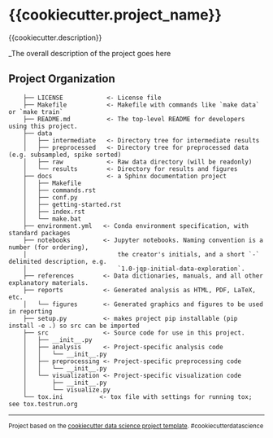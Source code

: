 {{cookiecutter.project_name}}
==============================

{{cookiecutter.description}}

_The overall description of the project goes here

Project Organization
------------

```
    ├── LICENSE            <- License file
    ├── Makefile           <- Makefile with commands like `make data` or `make train`
    ├── README.md          <- The top-level README for developers using this project.
    ├── data
    │   ├── intermediate   <- Directory tree for intermediate results  
    │   ├── preprocessed   <- Directory tree for preprocessed data (e.g. subsampled, spike sorted)
    │   ├── raw            <- Raw data directory (will be readonly)
    │   └── results        <- Directory for results and figures
    ├── docs               <- a Sphinx documentation project
    │   ├── Makefile
    │   ├── commands.rst
    │   ├── conf.py
    │   ├── getting-started.rst
    │   ├── index.rst
    │   └── make.bat
    ├── environment.yml   <- Conda environment specification, with standard packages
    ├── notebooks         <- Jupyter notebooks. Naming convention is a number (for ordering),
    │                         the creator's initials, and a short `-` delimited description, e.g.
    │                         `1.0-jqp-initial-data-exploration`.
    ├── references        <- Data dictionaries, manuals, and all other explanatory materials.
    ├── reports           <- Generated analysis as HTML, PDF, LaTeX, etc.
    │   └── figures       <- Generated graphics and figures to be used in reporting
    ├── setup.py          <- makes project pip installable (pip install -e .) so src can be imported
    ├── src               <- Source code for use in this project.
    │   ├── __init__.py
    │   ├── analysis      <- Project-specific analysis code
    │   │   └── __init__.py
    │   ├── preprocessing <- Project-specific preprocessing code
    │   │   └── __init__.py
    │   └── visualization <- Project-specific visualization code
    │       ├── __init__.py
    │       └── visualize.py
    └── tox.ini          <- tox file with settings for running tox; see tox.testrun.org
```

 

--------

<p><small>Project based on the <a target="_blank" href="https://drivendata.github.io/cookiecutter-data-science/">cookiecutter data science project template</a>. #cookiecutterdatascience</small></p>

